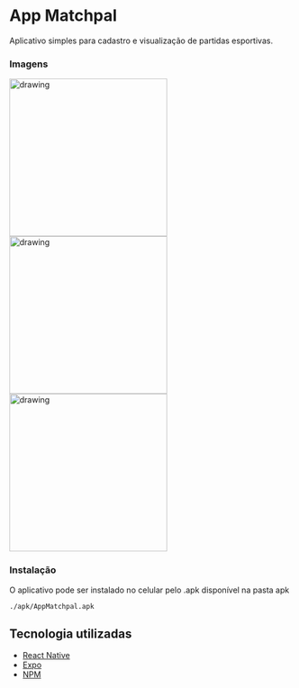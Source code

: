 # App Matchpal

Aplicativo simples para cadastro e visualização de partidas esportivas.

### Imagens

<img src="https://user-images.githubusercontent.com/29691975/54960909-66ee3f80-4f3d-11e9-9d98-72612b9efc76.png" alt="drawing" width="280"/> <img src="https://user-images.githubusercontent.com/29691975/54960906-648be580-4f3d-11e9-8814-c86c283e5b74.png" alt="drawing" width="280"/> <img src="https://user-images.githubusercontent.com/29691975/54960911-69e93000-4f3d-11e9-86f9-4af8c068559f.png" alt="drawing" width="280"/>



### Instalação

O aplicativo pode ser instalado no celular pelo .apk disponível na pasta apk

```
./apk/AppMatchpal.apk
```

## Tecnologia utilizadas

- [React Native](https://facebook.github.io/react-native/)
- [Expo](https://expo.io/)
- [NPM](https://www.npmjs.com/)

